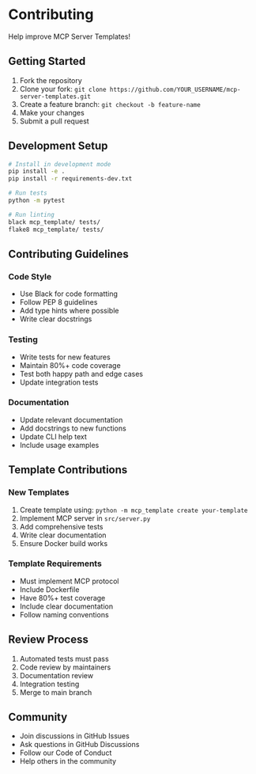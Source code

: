 # Contributing

Help improve MCP Server Templates!

## Getting Started

1. Fork the repository
2. Clone your fork: `git clone https://github.com/YOUR_USERNAME/mcp-server-templates.git`
3. Create a feature branch: `git checkout -b feature-name`
4. Make your changes
5. Submit a pull request

## Development Setup

```bash
# Install in development mode
pip install -e .
pip install -r requirements-dev.txt

# Run tests
python -m pytest

# Run linting
black mcp_template/ tests/
flake8 mcp_template/ tests/
```

## Contributing Guidelines

### Code Style
- Use Black for code formatting
- Follow PEP 8 guidelines
- Add type hints where possible
- Write clear docstrings

### Testing
- Write tests for new features
- Maintain 80%+ code coverage
- Test both happy path and edge cases
- Update integration tests

### Documentation
- Update relevant documentation
- Add docstrings to new functions
- Update CLI help text
- Include usage examples

## Template Contributions

### New Templates
1. Create template using: `python -m mcp_template create your-template`
2. Implement MCP server in `src/server.py`
3. Add comprehensive tests
4. Write clear documentation
5. Ensure Docker build works

### Template Requirements
- Must implement MCP protocol
- Include Dockerfile
- Have 80%+ test coverage
- Include clear documentation
- Follow naming conventions

## Review Process

1. Automated tests must pass
2. Code review by maintainers
3. Documentation review
4. Integration testing
5. Merge to main branch

## Community

- Join discussions in GitHub Issues
- Ask questions in GitHub Discussions
- Follow our Code of Conduct
- Help others in the community
